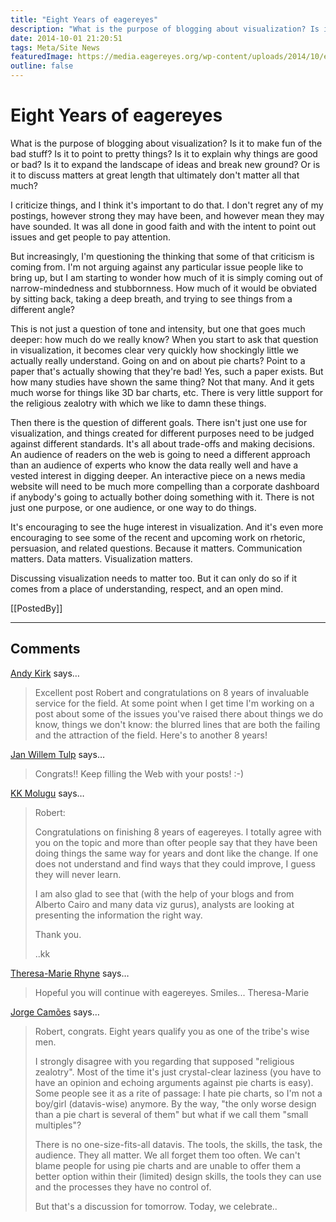 ```yaml
---
title: "Eight Years of eagereyes"
description: "What is the purpose of blogging about visualization? Is it to make fun of the bad stuff? Is it to point to pretty things? Is it to explain why things are good or bad? Is it to expand the landscape of ideas and break new ground? Or is it to discuss matters at great length that ultimately don't matter all that much?"
date: 2014-10-01 21:20:51
tags: Meta/Site News
featuredImage: https://media.eagereyes.org/wp-content/uploads/2014/10/eight.png
outline: false
---
```


# Eight Years of eagereyes

What is the purpose of blogging about visualization? Is it to make fun of the bad stuff? Is it to point to pretty things? Is it to explain why things are good or bad? Is it to expand the landscape of ideas and break new ground? Or is it to discuss matters at great length that ultimately don't matter all that much?

I criticize things, and I think it's important to do that. I don't regret any of my postings, however strong they may have been, and however mean they may have sounded. It was all done in good faith and with the intent to point out issues and get people to pay attention.

But increasingly, I'm questioning the thinking that some of that criticism is coming from. I'm not arguing against any particular issue people like to bring up, but I am starting to wonder how much of it is simply coming out of narrow-mindedness and stubbornness. How much of it would be obviated by sitting back, taking a deep breath, and trying to see things from a different angle?

This is not just a question of tone and intensity, but one that goes much deeper: how much do we really know? When you start to ask that question in visualization, it becomes clear very quickly how shockingly little we actually really understand. Going on and on about pie charts? Point to a paper that's actually showing that they're bad! Yes, such a paper exists. But how many studies have shown the same thing? Not that many. And it gets much worse for things like 3D bar charts, etc. There is very little support for the religious zealotry with which we like to damn these things.

Then there is the  question of different goals. There isn't just one use for visualization, and things created for different purposes need to be judged against different standards. It's all about trade-offs and making decisions. An audience of readers on the web is going to need a different approach than an audience of experts who know the data really well and have a vested interest in digging deeper. An interactive piece on a news media website will need to be much more compelling than a corporate dashboard if anybody's going to actually bother doing something with it. There is not just one purpose, or one audience, or one way to do things.

It's encouraging to see the huge interest in visualization. And it's even more encouraging to see some of the recent and upcoming work on rhetoric, persuasion, and related questions. Because it matters. Communication matters. Data matters. Visualization matters.

Discussing visualization needs to matter too. But it can only do so if it comes from a place of understanding, respect, and an open mind.

[[PostedBy]]

<aside class="comments">

---
## Comments

<a href="http://www.visualisingdata.com/" rel="nofollow noopener" target="_blank">Andy Kirk</a> says…
>	Excellent post Robert and congratulations on 8 years of invaluable service for the field. At some point when I get time I'm working on a post about some of the issues you've raised there about things we do know, things we don't know: the blurred lines that are both the failing and the attraction of the field. Here's to another 8 years!

<a href="http://tulpinteractive.com" rel="nofollow noopener" target="_blank">Jan Willem Tulp</a> says…
>	Congrats!! Keep filling the Web with your posts! :-)

<a href="http://got-data.blogspot.com" rel="nofollow noopener" target="_blank">KK Molugu</a> says…
>	Robert:
>	
>	Congratulations on finishing 8 years of eagereyes. I totally agree with you on the topic and more than ofter people say that they have been doing things the same way for years and dont like the change. If one does not understand and find ways that they could improve, I guess they will never learn. 
>	
>	I am also glad to see that (with the help of your blogs and from Alberto Cairo and many data viz gurus), analysts are looking at presenting the information the right way.
>	
>	Thank you. 
>	
>	..kk

<a href="http://theresamarierhyne.com/Theresa-Marie_Rhynes_Viewpoint/Welcome.html" rel="nofollow noopener" target="_blank">Theresa-Marie Rhyne</a> says…
>	Hopeful you will continue with eagereyes.  Smiles... Theresa-Marie

<a href="http://www.excelcharts.com/blog/" rel="nofollow noopener" target="_blank">Jorge Camões</a> says…
>	Robert, congrats. Eight years qualify you as one of the tribe's wise men.
>	
>	I strongly disagree with you regarding that supposed "religious zealotry". Most of the time it's just crystal-clear laziness (you have to have an opinion and echoing arguments against pie charts is easy). Some people see it as a rite of passage: I hate pie charts, so I'm not a boy/girl (datavis-wise) anymore. By the way, "the only worse design than a pie chart is several of them" but what if we call them "small multiples"?
>	
>	There is no one-size-fits-all datavis. The tools, the skills, the task, the audience. They all matter. We all forget them too often. We can't blame people for using pie charts and are unable to offer them a better option within their (limited) design skills, the tools they can use and the processes they have no control of.
>	
>	But that's a discussion for tomorrow. Today, we celebrate..

</aside>

